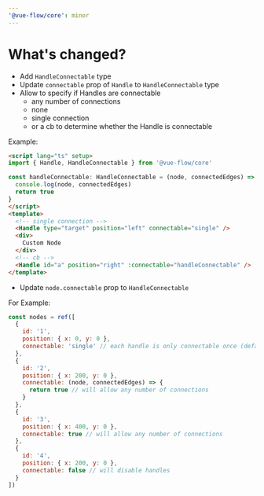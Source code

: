 ```yaml
---
'@vue-flow/core': minor
---
```


# What's changed?

* Add `HandleConnectable` type
* Update `connectable` prop of `Handle` to `HandleConnectable` type
* Allow to specify if Handles are connectable
  * any number of connections
  * none
  * single connection
  * or a cb to determine whether the Handle is connectable

Example: 
```html
<script lang="ts" setup>
import { Handle, HandleConnectable } from '@vue-flow/core'  

const handleConnectable: HandleConnectable = (node, connectedEdges) => {
  console.log(node, connectedEdges)
  return true
}
</script>
<template>
  <!-- single connection -->
  <Handle type="target" position="left" connectable="single" />
  <div>
    Custom Node
  </div>
  <!-- cb -->
  <Handle id="a" position="right" :connectable="handleConnectable" />
</template>
```

* Update `node.connectable` prop to `HandleConnectable`

For Example:
```js
const nodes = ref([
  {
    id: '1',
    position: { x: 0, y: 0 },
    connectable: 'single' // each handle is only connectable once (default node for example)
  },
  {
    id: '2',
    position: { x: 200, y: 0 },
    connectable: (node, connectedEdges) => {
      return true // will allow any number of connections
    }
  },
  {
    id: '3',
    position: { x: 400, y: 0 },
    connectable: true // will allow any number of connections
  },
  {
    id: '4',
    position: { x: 200, y: 0 },
    connectable: false // will disable handles
  }
])
```
